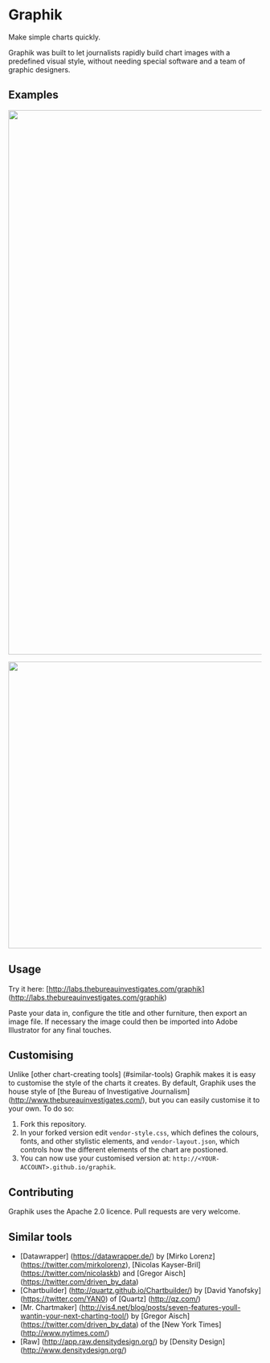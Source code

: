 Graphik
=======

Make simple charts quickly.

Graphik was built to let journalists rapidly build chart images with a predefined visual style, without needing special software and a team of graphic designers.


Examples
--------

<a href="https://www.thebureauinvestigates.com/2015/03/17/labours-donor-who-is-martin-taylor-ed-miliband-transparency/"><img src="https://www.thebureauinvestigates.com/wp-content/uploads/2015/03/labours-top-25-cash-donors-list.png" width="600" height="1084"/></a>

<a href="http://labs.thebureauinvestigates.com/a-lobbying-masterclass/#safety-checks"><img src="http://labs.thebureauinvestigates.com/a-lobbying-masterclass/media/trade-secrets-source-of-alleged-thefts.png" width="600" height="571"/></a>


Usage
-----

Try it here: [http://labs.thebureauinvestigates.com/graphik] (http://labs.thebureauinvestigates.com/graphik)

Paste your data in, configure the title and other furniture, then export an image file. If necessary the image could then be imported into Adobe Illustrator for any final touches.


Customising
-----------

Unlike [other chart-creating tools] (#similar-tools) Graphik makes it is easy to customise the style of the charts it creates. By default, Graphik uses the house style of [the Bureau of Investigative Journalism] (http://www.thebureauinvestigates.com/), but you can easily customise it to your own. To do so:

1. Fork this repository.
2. In your forked version edit `vendor-style.css`, which defines the colours, fonts, and other stylistic elements, and `vendor-layout.json`, which controls how the different elements of the chart are postioned.
3. You can now use your customised version at: `http://<YOUR-ACCOUNT>.github.io/graphik`.


Contributing
------------

Graphik uses the Apache 2.0 licence. Pull requests are very welcome.


Similar tools
-------------

* [Datawrapper] (https://datawrapper.de/) by [Mirko Lorenz] (https://twitter.com/mirkolorenz), [Nicolas Kayser-Bril] (https://twitter.com/nicolaskb) and [Gregor Aisch] (https://twitter.com/driven_by_data)
* [Chartbuilder] (http://quartz.github.io/Chartbuilder/) by [David Yanofsky] (https://twitter.com/YAN0) of [Quartz] (http://qz.com/)
* [Mr. Chartmaker] (http://vis4.net/blog/posts/seven-features-youll-wantin-your-next-charting-tool/) by [Gregor Aisch] (https://twitter.com/driven_by_data) of the [New York Times] (http://www.nytimes.com/)
* [Raw] (http://app.raw.densitydesign.org/) by [Density Design] (http://www.densitydesign.org/)
